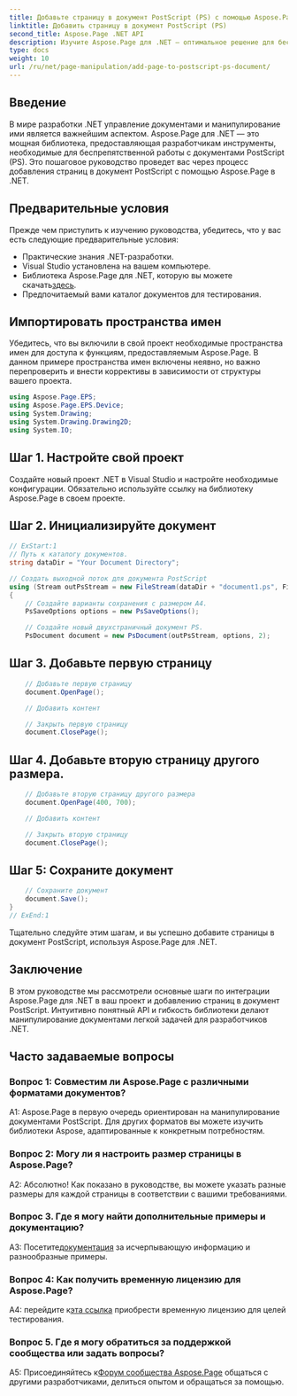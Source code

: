```yaml
---
title: Добавьте страницу в документ PostScript (PS) с помощью Aspose.Page
linktitle: Добавить страницу в документ PostScript (PS)
second_title: Aspose.Page .NET API
description: Изучите Aspose.Page для .NET — оптимальное решение для беспрепятственного манипулирования документами PostScript в ваших проектах .NET.
type: docs
weight: 10
url: /ru/net/page-manipulation/add-page-to-postscript-ps-document/
---
```

## Введение

В мире разработки .NET управление документами и манипулирование ими является важнейшим аспектом. Aspose.Page для .NET — это мощная библиотека, предоставляющая разработчикам инструменты, необходимые для беспрепятственной работы с документами PostScript (PS). Это пошаговое руководство проведет вас через процесс добавления страниц в документ PostScript с помощью Aspose.Page в .NET.

## Предварительные условия

Прежде чем приступить к изучению руководства, убедитесь, что у вас есть следующие предварительные условия:

- Практические знания .NET-разработки.
- Visual Studio установлена на вашем компьютере.
-  Библиотека Aspose.Page для .NET, которую вы можете скачать[здесь](https://releases.aspose.com/page/net/).
- Предпочитаемый вами каталог документов для тестирования.

## Импортировать пространства имен

Убедитесь, что вы включили в свой проект необходимые пространства имен для доступа к функциям, предоставляемым Aspose.Page. В данном примере пространства имен включены неявно, но важно перепроверить и внести коррективы в зависимости от структуры вашего проекта.

```csharp
using Aspose.Page.EPS;
using Aspose.Page.EPS.Device;
using System.Drawing;
using System.Drawing.Drawing2D;
using System.IO;
```

## Шаг 1. Настройте свой проект

Создайте новый проект .NET в Visual Studio и настройте необходимые конфигурации. Обязательно используйте ссылку на библиотеку Aspose.Page в своем проекте.

## Шаг 2. Инициализируйте документ

```csharp
// ExStart:1
// Путь к каталогу документов.
string dataDir = "Your Document Directory";

// Создать выходной поток для документа PostScript
using (Stream outPsStream = new FileStream(dataDir + "document1.ps", FileMode.Create))
{
    // Создайте варианты сохранения с размером А4.
    PsSaveOptions options = new PsSaveOptions();

    // Создайте новый двухстраничный документ PS.
    PsDocument document = new PsDocument(outPsStream, options, 2);
```

## Шаг 3. Добавьте первую страницу

```csharp
    // Добавьте первую страницу
    document.OpenPage();

    // Добавить контент

    // Закрыть первую страницу
    document.ClosePage();
```

## Шаг 4. Добавьте вторую страницу другого размера.

```csharp
    // Добавьте вторую страницу другого размера
    document.OpenPage(400, 700);

    // Добавить контент

    // Закрыть вторую страницу
    document.ClosePage();
```

## Шаг 5: Сохраните документ

```csharp
    // Сохраните документ
    document.Save();
}
// ExEnd:1
```

Тщательно следуйте этим шагам, и вы успешно добавите страницы в документ PostScript, используя Aspose.Page для .NET.

## Заключение

В этом руководстве мы рассмотрели основные шаги по интеграции Aspose.Page для .NET в ваш проект и добавлению страниц в документ PostScript. Интуитивно понятный API и гибкость библиотеки делают манипулирование документами легкой задачей для разработчиков .NET.

## Часто задаваемые вопросы

### Вопрос 1: Совместим ли Aspose.Page с различными форматами документов?

A1: Aspose.Page в первую очередь ориентирован на манипулирование документами PostScript. Для других форматов вы можете изучить библиотеки Aspose, адаптированные к конкретным потребностям.

### Вопрос 2: Могу ли я настроить размер страницы в Aspose.Page?

А2: Абсолютно! Как показано в руководстве, вы можете указать разные размеры для каждой страницы в соответствии с вашими требованиями.

### Вопрос 3. Где я могу найти дополнительные примеры и документацию?

 A3: Посетите[документация](https://reference.aspose.com/page/net/) за исчерпывающую информацию и разнообразные примеры.

### Вопрос 4: Как получить временную лицензию для Aspose.Page?

 A4: перейдите к[эта ссылка](https://purchase.aspose.com/temporary-license/) приобрести временную лицензию для целей тестирования.

### Вопрос 5. Где я могу обратиться за поддержкой сообщества или задать вопросы?

 A5: Присоединяйтесь к[Форум сообщества Aspose.Page](https://forum.aspose.com/c/page/39) общаться с другими разработчиками, делиться опытом и обращаться за помощью.